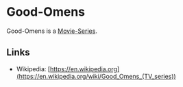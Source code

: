# Good-Omens

Good-Omens is a [Movie-Series](200300003.md).

## Links

- Wikipedia: [https://en.wikipedia.org](https://en.wikipedia.org/wiki/Good_Omens_(TV_series))
